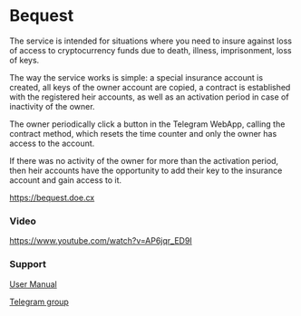 # Bequest
The service is intended for situations where you need to insure against loss of access to cryptocurrency funds due to death, illness, imprisonment, loss of keys.

The way the service works is simple: a special insurance account is created, all keys of the owner account are copied, a contract is established with the registered heir accounts, as well as an activation period in case of inactivity of the owner.

The owner periodically click a button in the Telegram WebApp, calling the contract method, which resets the time counter and only the owner has access to the account.

If there was no activity of the owner for more than the activation period, then heir accounts have the opportunity to add their key to the insurance account and gain access to it.

https://bequest.doe.cx

### Video
https://www.youtube.com/watch?v=AP6jqr_ED9I

### Support
<a href="https://telegra.ph/Bequest-User-Manual-07-12">User Manual</a>

<a href="https://t.me/bequest_bot">Telegram group</a>
